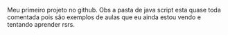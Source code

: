 Meu primeiro projeto no  github. 
Obs a pasta de java script esta quase toda comentada pois são exemplos
 de aulas que eu ainda estou vendo e tentando aprender rsrs.